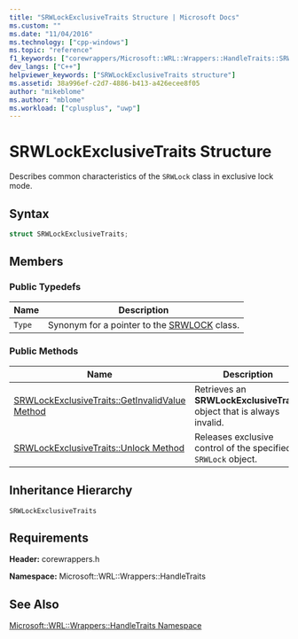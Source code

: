 ```yaml
---
title: "SRWLockExclusiveTraits Structure | Microsoft Docs"
ms.custom: ""
ms.date: "11/04/2016"
ms.technology: ["cpp-windows"]
ms.topic: "reference"
f1_keywords: ["corewrappers/Microsoft::WRL::Wrappers::HandleTraits::SRWLockExclusiveTraits"]
dev_langs: ["C++"]
helpviewer_keywords: ["SRWLockExclusiveTraits structure"]
ms.assetid: 38a996ef-c2d7-4886-b413-a426ecee8f05
author: "mikeblome"
ms.author: "mblome"
ms.workload: ["cplusplus", "uwp"]
---
```

# SRWLockExclusiveTraits Structure

Describes common characteristics of the `SRWLock` class in exclusive lock mode.

## Syntax

```cpp
struct SRWLockExclusiveTraits;
```

## Members

### Public Typedefs

|Name|Description|
|----------|-----------------|
|`Type`|Synonym for a pointer to the [SRWLOCK](../windows/srwlock-class.md) class.|

### Public Methods

|Name|Description|
|----------|-----------------|
|[SRWLockExclusiveTraits::GetInvalidValue Method](../windows/srwlockexclusivetraits-getinvalidvalue-method.md)|Retrieves an **SRWLockExclusiveTraits** object that is always invalid.|
|[SRWLockExclusiveTraits::Unlock Method](../windows/srwlockexclusivetraits-unlock-method.md)|Releases exclusive control of the specified `SRWLock` object.|

## Inheritance Hierarchy

`SRWLockExclusiveTraits`

## Requirements

**Header:** corewrappers.h

**Namespace:** Microsoft::WRL::Wrappers::HandleTraits

## See Also

[Microsoft::WRL::Wrappers::HandleTraits Namespace](../windows/microsoft-wrl-wrappers-handletraits-namespace.md)